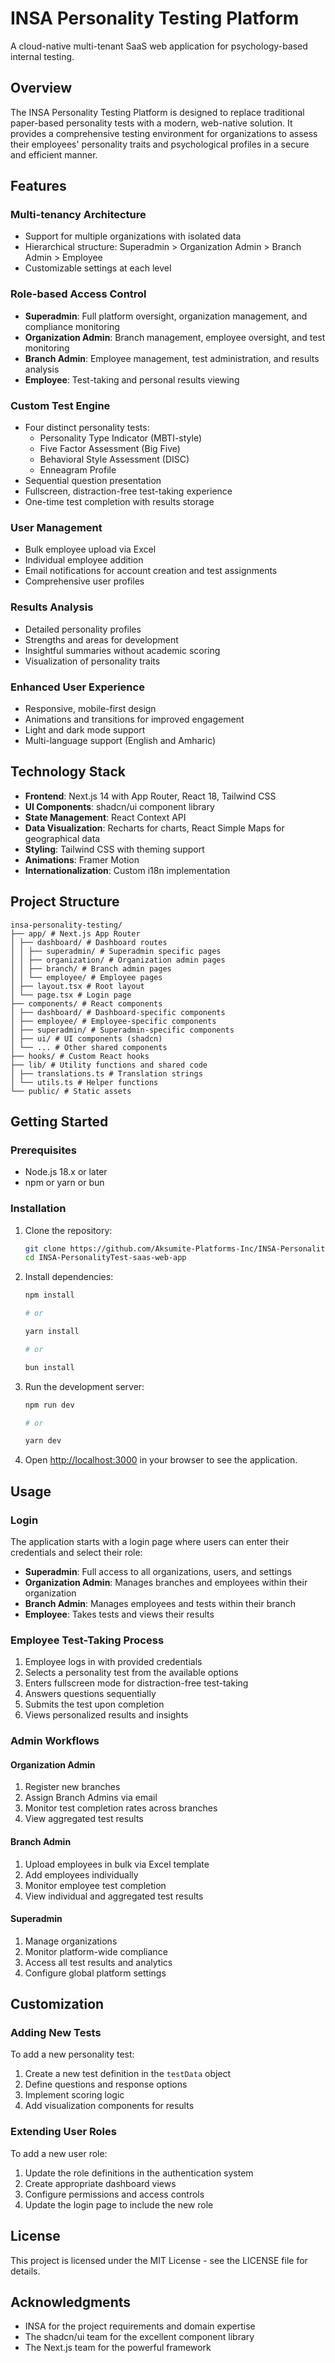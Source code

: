 # INSA Personality Testing Platform

A cloud-native multi-tenant SaaS web application for psychology-based internal testing.

## Overview

The INSA Personality Testing Platform is designed to replace traditional paper-based personality tests with a modern, web-native solution. It provides a comprehensive testing environment for organizations to assess their employees' personality traits and psychological profiles in a secure and efficient manner.

## Features

### Multi-tenancy Architecture

- Support for multiple organizations with isolated data
- Hierarchical structure: Superadmin > Organization Admin > Branch Admin > Employee
- Customizable settings at each level

### Role-based Access Control

- **Superadmin**: Full platform oversight, organization management, and compliance monitoring
- **Organization Admin**: Branch management, employee oversight, and test monitoring
- **Branch Admin**: Employee management, test administration, and results analysis
- **Employee**: Test-taking and personal results viewing

### Custom Test Engine

- Four distinct personality tests:
  - Personality Type Indicator (MBTI-style)
  - Five Factor Assessment (Big Five)
  - Behavioral Style Assessment (DISC)
  - Enneagram Profile
- Sequential question presentation
- Fullscreen, distraction-free test-taking experience
- One-time test completion with results storage

### User Management

- Bulk employee upload via Excel
- Individual employee addition
- Email notifications for account creation and test assignments
- Comprehensive user profiles

### Results Analysis

- Detailed personality profiles
- Strengths and areas for development
- Insightful summaries without academic scoring
- Visualization of personality traits

### Enhanced User Experience

- Responsive, mobile-first design
- Animations and transitions for improved engagement
- Light and dark mode support
- Multi-language support (English and Amharic)

## Technology Stack

- **Frontend**: Next.js 14 with App Router, React 18, Tailwind CSS
- **UI Components**: shadcn/ui component library
- **State Management**: React Context API
- **Data Visualization**: Recharts for charts, React Simple Maps for geographical data
- **Styling**: Tailwind CSS with theming support
- **Animations**: Framer Motion
- **Internationalization**: Custom i18n implementation

## Project Structure

```
insa-personality-testing/
├── app/ # Next.js App Router
│ ├── dashboard/ # Dashboard routes
│ │ ├── superadmin/ # Superadmin specific pages
│ │ ├── organization/ # Organization admin pages
│ │ ├── branch/ # Branch admin pages
│ │ └── employee/ # Employee pages
│ ├── layout.tsx # Root layout
│ └── page.tsx # Login page
├── components/ # React components
│ ├── dashboard/ # Dashboard-specific components
│ ├── employee/ # Employee-specific components
│ ├── superadmin/ # Superadmin-specific components
│ ├── ui/ # UI components (shadcn)
│ └── ... # Other shared components
├── hooks/ # Custom React hooks
├── lib/ # Utility functions and shared code
│ ├── translations.ts # Translation strings
│ └── utils.ts # Helper functions
└── public/ # Static assets
```

## Getting Started

### Prerequisites

- Node.js 18.x or later
- npm or yarn or bun

### Installation

1. Clone the repository:
   ```bash
   git clone https://github.com/Aksumite-Platforms-Inc/INSA-PersonalityTest-saas-web-app.git
   cd INSA-PersonalityTest-saas-web-app
   ```

2. Install dependencies:
   ```bash
   npm install

   # or

   yarn install

   # or

   bun install
   ```

3. Run the development server:
   ```bash
   npm run dev

   # or

   yarn dev
   ```

4. Open [http://localhost:3000](http://localhost:3000) in your browser to see the application.

## Usage

### Login

The application starts with a login page where users can enter their credentials and select their role:

- **Superadmin**: Full access to all organizations, users, and settings
- **Organization Admin**: Manages branches and employees within their organization
- **Branch Admin**: Manages employees and tests within their branch
- **Employee**: Takes tests and views their results

### Employee Test-Taking Process

1. Employee logs in with provided credentials
2. Selects a personality test from the available options
3. Enters fullscreen mode for distraction-free test-taking
4. Answers questions sequentially
5. Submits the test upon completion
6. Views personalized results and insights

### Admin Workflows

#### Organization Admin

1. Register new branches
2. Assign Branch Admins via email
3. Monitor test completion rates across branches
4. View aggregated test results

#### Branch Admin

1. Upload employees in bulk via Excel template
2. Add employees individually
3. Monitor employee test completion
4. View individual and aggregated test results

#### Superadmin

1. Manage organizations
2. Monitor platform-wide compliance
3. Access all test results and analytics
4. Configure global platform settings

## Customization

### Adding New Tests

To add a new personality test:

1. Create a new test definition in the `testData` object
2. Define questions and response options
3. Implement scoring logic
4. Add visualization components for results

### Extending User Roles

To add a new user role:

1. Update the role definitions in the authentication system
2. Create appropriate dashboard views
3. Configure permissions and access controls
4. Update the login page to include the new role

## License

This project is licensed under the MIT License - see the LICENSE file for details.

## Acknowledgments

- INSA for the project requirements and domain expertise
- The shadcn/ui team for the excellent component library
- The Next.js team for the powerful framework
